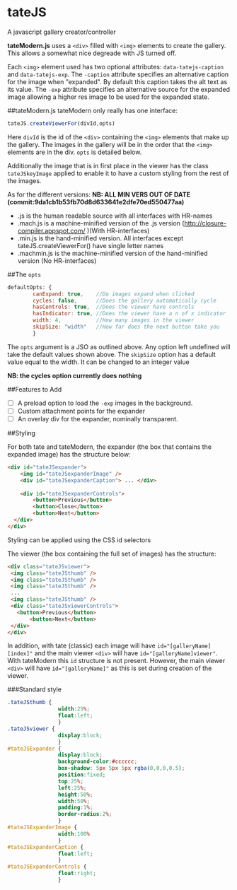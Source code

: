 tateJS
======

A javascript gallery creator/controller

**tateModern.js** uses a ```<div>``` filled with ```<img>``` elements to create the gallery. This allows a somewhat
nice degreade with JS turned off.

Each ```<img>``` element used has two optional attributes: ```data-tatejs-caption``` and ```data-tatejs-exp```. The
```-caption``` attribute specifies an alternative caption for the image when "expanded". By default this caption takes the
alt text as its value. The ```-exp``` attribute specifies an alternative source for the expanded image allowing a higher res
image to be used for the expanded state.

##tateModern.js
tateModern only really has one interface: 
```js
tateJS.createViewerFor(divId,opts)
```
Here ```divId``` is the id of the ```<div>``` containing the ```<img>``` elements that make up the gallery. The images
in the gallery will be in the order that the ```<img>``` elements are in the div.
```opts``` is detailed below.

Additionally the image that is in first place in the viewer has the class ```tateJSkeyImage``` applied to enable it to have a
custom styling from the rest of the images.

As for the different versions: **NB: ALL MIN VERS OUT OF DATE (commit:9da1cb1b53fb70d8d633641e2dfe70ed550477aa)**
 - .js is the human readable source with all interfaces with HR-names
 - .mach.js is a machine-minified version of the .js version (http://closure-compiler.appspot.com/ )(With HR-interfaces)
 - .min.js is the hand-minified version. All interfaces except tateJS.createViewerFor() have single letter names
 - .machmin.js is the machine-minified version of the hand-minified version (No HR-interfaces)

##The ```opts```
```js
defaultOpts: {	
		canExpand: true,	//Do images expand when clicked
		cycles: false,		//Does the gallery automatically cycle
		hasControls: true,	//Does the viewer have controls
		hasIndicator: true,	//Does the viewer have a n of x indicator
		width: 4,			//How many images in the viewer 
		skipSize: "width"	//How far does the next button take you
		}
```
The ```opts``` argument is a JSO as outlined above. Any option left undefined will take the default values shown above. 
The ```skipSize``` option has a default value equal to the width. It can be changed to an integer value

**NB: the cycles option currently does nothing** 

##Features to Add

 - [ ] A preload option to load the ```-exp``` images in the background.
 - [ ] Custom attachment points for the expander
 - [ ] An overlay div for the expander, nominally transparent.

##Styling

For both tate and tateModern, the expander (the box that contains the expanded image) has the structure below:
```html
<div id="tateJSexpander">
	<img id="tateJSexpanderImage" />
	<div id="tateJSexpanderCaption"> ... </div>
			
	<div id="tateJSexpanderControls">
		<button>Previous</button>
		<button>Close</button>
		<button>Next</button>
  </div>
</div>
```
Styling can be applied using the CSS id selectors
 
 The viewer (the box containing the full set of images) has the structure:
 ```html
 <div class="tateJSviewer">
  <img class="tateJSthumb" />
  <img class="tateJSthumb" />
  <img class="tateJSthumb" />
  ...
  <img class="tateJSthumb" />
  <div class="tateJSviewerControls">
  	<button>Previous</button>
		<button>Next</button>
  </div>
</div>
 ```
In addition, with tate (classic) each image will have ```id="[galleryName][index]"``` and the main viewer ```<div>```
will have ```id="[galleryName]viewer"```. With tateModern this ```id``` structure is not present. However, the main
viewer ```<div>``` will have ```id="[galleryName]"``` as this is set during creation of the viewer.

###Standard style
```css
.tateJSthumb {
                width:25%;
                float:left;
                }
.tateJSviewer {
                display:block;
                }
#tateJSExpander {
                display:block;
                background-color:#cccccc;
                box-shadow: 5px 5px 5px rgba(0,0,0,0.5);
                position:fixed;
                top:25%;
                left:25%;
                height:50%;
                width:50%;
                padding:1%;
                border-radius:2%;
                }
#tateJSExpanderImage {
                width:100%
                }
#tateJSExpanderCaption {
                float:left;
                }
#tateJSExpanderControls {
                float:right;
                }
```
